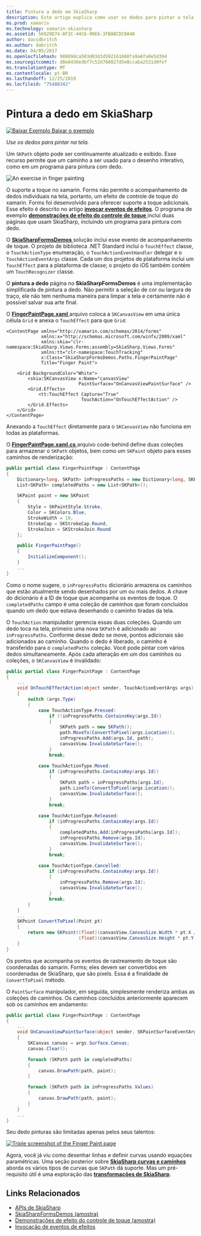 ```yaml
---
title: Pintura a dedo em SkiaSharp
description: Este artigo explica como usar os dedos para pintar a tela de SkiaSharp em um aplicativo xamarin. Forms e demonstra isso com o código de exemplo.
ms.prod: xamarin
ms.technology: xamarin-skiasharp
ms.assetid: 56929D74-8F2C-44C6-90E6-3FBABCDC0A4B
author: davidbritch
ms.author: dabritch
ms.date: 04/05/2017
ms.openlocfilehash: 98809dca503d03d3d592161608fa9a6fa0e5d394
ms.sourcegitcommit: d0e6436edbf7c52d760027d5e0ccaba2531d9fef
ms.translationtype: MT
ms.contentlocale: pt-BR
ms.lasthandoff: 12/25/2019
ms.locfileid: "75488342"
---
```

# <a name="finger-painting-in-skiasharp"></a>Pintura a dedo em SkiaSharp

[![Baixar Exemplo](~/media/shared/download.png) Baixar o exemplo](https://docs.microsoft.com/samples/xamarin/xamarin-forms-samples/skiasharpforms-demos)

_Use os dedos para pintar na tela._

Um `SKPath` objeto pode ser continuamente atualizado e exibido. Esse recurso permite que um caminho a ser usado para o desenho interativo, como em um programa para pintura com dedo.

![](finger-paint-images/fingerpaintsample.png "An exercise in finger painting")

O suporte a toque no xamarin. Forms não permite o acompanhamento de dedos individuais na tela, portanto, um efeito de controle de toque do xamarin. Forms foi desenvolvido para oferecer suporte a toque adicionais. Esse efeito é descrito no artigo [ **invocar eventos de efeitos**](~/xamarin-forms/app-fundamentals/effects/touch-tracking.md). O programa de exemplo [ **demonstrações de efeito do controle de toque** ](https://docs.microsoft.com/samples/xamarin/xamarin-forms-samples/effects-touchtrackingeffect/) inclui duas páginas que usam SkiaSharp, incluindo um programa para pintura com dedo.

O [ **SkiaSharpFormsDemos** ](https://docs.microsoft.com/samples/xamarin/xamarin-forms-samples/skiasharpforms-demos) solução inclui esse evento de acompanhamento de toque. O projeto de biblioteca .NET Standard inclui o `TouchEffect` classe, o `TouchActionType` enumeração, o `TouchActionEventHandler` delegar e o `TouchActionEventArgs` classe. Cada um dos projetos de plataforma inclui um `TouchEffect` para a plataforma de classe; o projeto do iOS também contém um `TouchRecognizer` classe.

O **pintura a dedo** página no **SkiaSharpFormsDemos** é uma implementação simplificada de pintura a dedo. Não permitir a seleção de cor ou largura de traço, ele não tem nenhuma maneira para limpar a tela e certamente não é possível salvar sua arte final.

O [ **FingerPaintPage.xaml** ](https://github.com/xamarin/xamarin-forms-samples/blob/master/SkiaSharpForms/Demos/Demos/SkiaSharpFormsDemos/LinesAndPaths/FingerPaintPage.xaml) arquivo coloca a `SKCanvasView` em uma única célula `Grid` e anexa o `TouchEffect` para que `Grid`:

```xaml
<ContentPage xmlns="http://xamarin.com/schemas/2014/forms"
             xmlns:x="http://schemas.microsoft.com/winfx/2009/xaml"
             xmlns:skia="clr-namespace:SkiaSharp.Views.Forms;assembly=SkiaSharp.Views.Forms"
             xmlns:tt="clr-namespace:TouchTracking"
             x:Class="SkiaSharpFormsDemos.Paths.FingerPaintPage"
             Title="Finger Paint">

    <Grid BackgroundColor="White">
        <skia:SKCanvasView x:Name="canvasView"
                           PaintSurface="OnCanvasViewPaintSurface" />
        <Grid.Effects>
            <tt:TouchEffect Capture="True"
                            TouchAction="OnTouchEffectAction" />
        </Grid.Effects>
    </Grid>
</ContentPage>
```

Anexando a `TouchEffect` diretamente para o `SKCanvasView` não funciona em todas as plataformas.

O [ **FingerPaintPage.xaml.cs** ](https://github.com/xamarin/xamarin-forms-samples/blob/master/SkiaSharpForms/Demos/Demos/SkiaSharpFormsDemos/Paths/FingerPaintPage.xaml.cs) arquivo code-behind define duas coleções para armazenar o `SKPath` objetos, bem como um `SKPaint` objeto para esses caminhos de renderização:

```csharp
public partial class FingerPaintPage : ContentPage
{
    Dictionary<long, SKPath> inProgressPaths = new Dictionary<long, SKPath>();
    List<SKPath> completedPaths = new List<SKPath>();

    SKPaint paint = new SKPaint
    {
        Style = SKPaintStyle.Stroke,
        Color = SKColors.Blue,
        StrokeWidth = 10,
        StrokeCap = SKStrokeCap.Round,
        StrokeJoin = SKStrokeJoin.Round
    };

    public FingerPaintPage()
    {
        InitializeComponent();
    }
    ...
}
```

Como o nome sugere, o `inProgressPaths` dicionário armazena os caminhos que estão atualmente sendo desenhados por um ou mais dedos. A chave do dicionário é a ID de toque que acompanha os eventos de toque. O `completedPaths` campo é uma coleção de caminhos que foram concluídos quando um dedo que estava desenhando o caminho tiradas da tela.

O `TouchAction` manipulador gerencia essas duas coleções. Quando um dedo toca na tela, primeiro uma nova `SKPath` é adicionado ao `inProgressPaths`. Conforme desse dedo se move, pontos adicionais são adicionados ao caminho. Quando o dedo é liberado, o caminho é transferido para o `completedPaths` coleção. Você pode pintar com vários dedos simultaneamente. Após cada alteração em um dos caminhos ou coleções, o `SKCanvasView` é invalidado:

```csharp
public partial class FingerPaintPage : ContentPage
{
    ...
    void OnTouchEffectAction(object sender, TouchActionEventArgs args)
    {
        switch (args.Type)
        {
            case TouchActionType.Pressed:
                if (!inProgressPaths.ContainsKey(args.Id))
                {
                    SKPath path = new SKPath();
                    path.MoveTo(ConvertToPixel(args.Location));
                    inProgressPaths.Add(args.Id, path);
                    canvasView.InvalidateSurface();
                }
                break;

            case TouchActionType.Moved:
                if (inProgressPaths.ContainsKey(args.Id))
                {
                    SKPath path = inProgressPaths[args.Id];
                    path.LineTo(ConvertToPixel(args.Location));
                    canvasView.InvalidateSurface();
                }
                break;

            case TouchActionType.Released:
                if (inProgressPaths.ContainsKey(args.Id))
                {
                    completedPaths.Add(inProgressPaths[args.Id]);
                    inProgressPaths.Remove(args.Id);
                    canvasView.InvalidateSurface();
                }
                break;

            case TouchActionType.Cancelled:
                if (inProgressPaths.ContainsKey(args.Id))
                {
                    inProgressPaths.Remove(args.Id);
                    canvasView.InvalidateSurface();
                }
                break;
        }
    }
    ...
    SKPoint ConvertToPixel(Point pt)
    {
        return new SKPoint((float)(canvasView.CanvasSize.Width * pt.X / canvasView.Width),
                           (float)(canvasView.CanvasSize.Height * pt.Y / canvasView.Height));
    }
}
```

Os pontos que acompanha os eventos de rastreamento de toque são coordenadas do xamarin. Forms; eles devem ser convertidos em coordenadas de SkiaSharp, que são pixels. Essa é a finalidade de `ConvertToPixel` método.

O `PaintSurface` manipulador, em seguida, simplesmente renderiza ambas as coleções de caminhos. Os caminhos concluídos anteriormente aparecem sob os caminhos em andamento:

```csharp
public partial class FingerPaintPage : ContentPage
{
    ...
    void OnCanvasViewPaintSurface(object sender, SKPaintSurfaceEventArgs args)
    {
        SKCanvas canvas = args.Surface.Canvas;
        canvas.Clear();

        foreach (SKPath path in completedPaths)
        {
            canvas.DrawPath(path, paint);
        }

        foreach (SKPath path in inProgressPaths.Values)
        {
            canvas.DrawPath(path, paint);
        }
    }
    ...
}
```

Seu dedo pinturas são limitadas apenas pelos seus talentos:

[![](finger-paint-images/fingerpaint-small.png "Triple screenshot of the Finger Paint page")](finger-paint-images/fingerpaint-large.png#lightbox "Triple screenshot of the Finger Paint page")

Agora, você já viu como desenhar linhas e definir curvas usando equações paramétricas. Uma seção posterior sobre [ **SkiaSharp curvas e caminhos** ](../curves/index.md) aborda os vários tipos de curvas que `SKPath` dá suporte. Mas um pré-requisito útil é uma exploração das [ **transformações de SkiaSharp**](../transforms/index.md).

## <a name="related-links"></a>Links Relacionados

- [APIs de SkiaSharp](https://docs.microsoft.com/dotnet/api/skiasharp)
- [SkiaSharpFormsDemos (amostra)](https://docs.microsoft.com/samples/xamarin/xamarin-forms-samples/skiasharpforms-demos)
- [Demonstrações de efeito do controle de toque (amostra)](https://docs.microsoft.com/samples/xamarin/xamarin-forms-samples/effects-touchtrackingeffect/)
- [Invocação de eventos de efeitos](~/xamarin-forms/app-fundamentals/effects/touch-tracking.md)
